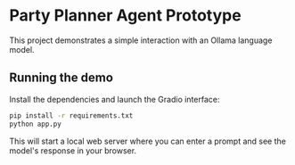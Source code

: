 # Party Planner Agent Prototype

This project demonstrates a simple interaction with an Ollama language model.

## Running the demo

Install the dependencies and launch the Gradio interface:

```bash
pip install -r requirements.txt
python app.py
```

This will start a local web server where you can enter a prompt and see the
model's response in your browser.

